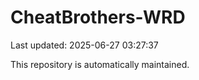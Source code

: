 # CheatBrothers-WRD

Last updated: 2025-06-27 03:27:37

This repository is automatically maintained.
